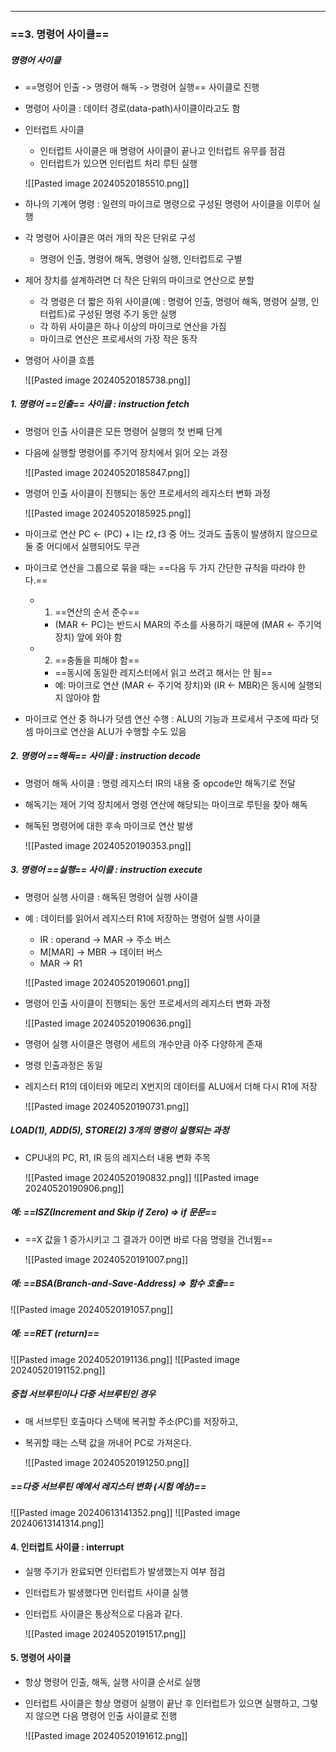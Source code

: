 
---
### ==3. 명령어 사이클==
##### 명령어 사이클
- ==명령어 인출 -> 명령어 해독 -> 명령어 실행== 사이클로 진행
- 명령어 사이클 : 데이터 경로(data-path)사이클이라고도 함
- 인터럽트 사이클
	- 인터럽트 사이클은 매 명령어 사이클이 끝나고 인터럽트 유무를 점검
	- 인터럽트가 있으면 인터럽트 처리 루틴 실행
	
	![[Pasted image 20240520185510.png]]
- 하나의 기계어 명령 : 일련의 마이크로 명령으로 구성된 명령어 사이클을 이루어 실행
- 각 명령어 사이클은 여러 개의 작은 단위로 구성
	- 명령어 인출, 명령어 해독, 명령어 실행, 인터럽트로 구별
- 제어 장치를 설계하려면 더 작은 단위의 마이크로 연산으로 분할
	- 각 명령은 더 짧은 하위 사이클(예 : 명령어 인출, 명령어 해독, 명령어 실행, 인터럽트)로 구성된 명령 주기 동안 실행
	- 각 하위 사이클은 하나 이상의 마이크로 연산을 가짐
	- 마이크로 연산은 프로세서의 가장 작은 동작
- 명령어 사이클 흐름

	![[Pasted image 20240520185738.png]]

##### 1. 명령어 ==인출== 사이클 : instruction fetch
- 명령어 인출 사이클은 모든 명령어 실행의 첫 번째 단계
- 다음에 실행할 명령어를 주기억 장치에서 읽어 오는 과정

	![[Pasted image 20240520185847.png]]
- 명령어 인출 사이클이 진행되는 동안 프로세서의 레지스터 변화 과정

	![[Pasted image 20240520185925.png]]
- 마이크로 연산 PC <- (PC) + I는 $t2,t3$ 중 어느 것과도 출동이 발생하지 않으므로 둘 중 어디에서 실행되어도 무관
- 마이크로 연산을 그룹으로 묶을 때는 ==다음 두 가지 간단한 규칙을 따라야 한다.==
	- 1. ==연산의 순서 준수==
		- (MAR <- PC)는 반드시 MAR의 주소를 사용하기 때문에 (MAR <- 주기억 장치) 앞에 와야 함
	- 2. ==충돌을 피해야 함==
		- ==동시에 동일한 레지스터에서 읽고 쓰려고 해서는 안 됨==
		- 예: 마이크로 연산 (MAR <- 주기억 장치)와 (IR <- MBR)은 동시에 실행되지 않아야 함
- 마이크로 연산 중 하나가 덧셈 연산 수행 : ALU의 기능과 프로세서 구조에 따라 덧셈 마이크로 연산을 ALU가 수행할 수도 있음

##### 2. 명령어 ==해독== 사이클 : instruction decode
- 명령어 해독 사이클 : 명령 레지스터 IR의 내용 중 opcode만 해독기로 전달
- 해독기는 제어 기억 장치에서 명령 연산에 해당되는 마이크로 루틴을 찾아 해독
- 해독된 명령어에 대한 후속 마이크로 연산 발생

	![[Pasted image 20240520190353.png]]

##### 3. 명령어 ==실행== 사이클 : instruction execute
- 명령어 실행 사이클 : 해독된 명령어 실행 사이클
- 예 : 데이터를 읽어서 레지스터 R1에 저장하는 명령어 실행 사이클
	- IR : operand -> MAR -> 주소 버스
	- M\[MAR] -> MBR -> 데이터 버스
	- MAR -> R1

	![[Pasted image 20240520190601.png]]
- 명령어 인출 사이클이 진행되는 동안 프로세서의 레지스터 변화 과정

	![[Pasted image 20240520190636.png]]
- 명령어 실행 사이클은 명령어 세트의 개수만큼 아주 다양하게 존재
- 명령 인출과정은 동일
- 레지스터 R1의 데이터와 메모리 X번지의 데이터를 ALU에서 더해 다시 R1에 저장

	![[Pasted image 20240520190731.png]]

##### LOAD(1), ADD(5), STORE(2) 3개의 명령이 실행되는 과정
- CPU내의 PC, R1, IR 등의 레지스터 내용 변화 주목

	![[Pasted image 20240520190832.png]]
	![[Pasted image 20240520190906.png]]

##### 예: ==ISZ(Increment and Skip if Zero) => if 문문==
- ==X 값을 1 증가시키고 그 결과가 0이면 바로 다음 명령을 건너뜀==

	![[Pasted image 20240520191007.png]]

##### 예: ==BSA(Branch-and-Save-Address) => 함수 호출==

![[Pasted image 20240520191057.png]]

##### 예: ==RET (return)==

![[Pasted image 20240520191136.png]]
![[Pasted image 20240520191152.png]]

##### 중첩 서브루틴이나 다중 서브루틴인 경우
- 매 서브루틴 호출마다 스택에 복귀할 주소(PC)를 저장하고,
- 복귀할 때는 스택 값을 꺼내어 PC로 가져온다.

	![[Pasted image 20240520191250.png]]

##### ==다중 서브루틴 예에서 레지스터 변화 (시험 예상)==

![[Pasted image 20240613141352.png]]
![[Pasted image 20240613141314.png]]

#### 4. 인터럽트 사이클 : interrupt
- 실행 주기가 완료되면 인터럽트가 발생했는지 여부 점검
- 인터럽트가 발생했다면 인터럽트 사이클 실행
- 인터럽트 사이클은 통상적으로 다음과 같다.

	![[Pasted image 20240520191517.png]]

#### 5. 명령어 사이클
- 항상 명령어 인출, 해독, 실행 사이클 순서로 실행
- 인터럽트 사이클은 항상 명령어 실행이 끝난 후 인터럽트가 있으면 실행하고, 그렇지 않으면 다음 명령어 인출 사이클로 진행

	![[Pasted image 20240520191612.png]]

